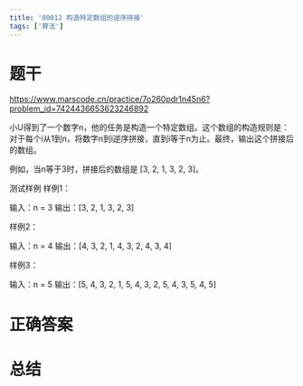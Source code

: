 ```yaml
---
title: '00012 构造特定数组的逆序拼接'
tags: ['算法']
---
```


# 题干

https://www.marscode.cn/practice/7o260pdr1n45n6?problem_id=7424436653623246892

小U得到了一个数字n，他的任务是构造一个特定数组。这个数组的构造规则是：对于每个i从1到n，将数字n到i逆序拼接，直到i等于n为止。最终，输出这个拼接后的数组。

例如，当n等于3时，拼接后的数组是 [3, 2, 1, 3, 2, 3]。

测试样例
样例1：

输入：n = 3
输出：[3, 2, 1, 3, 2, 3]

样例2：

输入：n = 4
输出：[4, 3, 2, 1, 4, 3, 2, 4, 3, 4]

样例3：

输入：n = 5
输出：[5, 4, 3, 2, 1, 5, 4, 3, 2, 5, 4, 3, 5, 4, 5]

# 正确答案



# 总结



<script>
  function func(n) {
    const res = []
    let i = 0
    let count = 0
    while (count < n) {
      res.push(n - i)
      i++
      if (i === n - count) {
        count++
        i = 0
      }
    }
    return res
  }
  console.log(func(3))
  console.log(func(4))
  console.log(func(5))
</script>